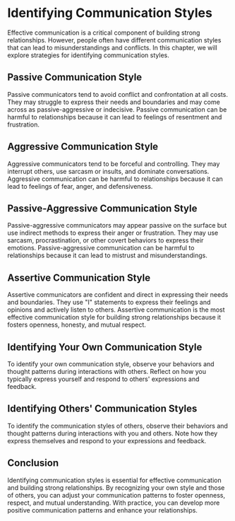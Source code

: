 Identifying Communication Styles
=============================================================================

Effective communication is a critical component of building strong relationships. However, people often have different communication styles that can lead to misunderstandings and conflicts. In this chapter, we will explore strategies for identifying communication styles.

Passive Communication Style
---------------------------

Passive communicators tend to avoid conflict and confrontation at all costs. They may struggle to express their needs and boundaries and may come across as passive-aggressive or indecisive. Passive communication can be harmful to relationships because it can lead to feelings of resentment and frustration.

Aggressive Communication Style
------------------------------

Aggressive communicators tend to be forceful and controlling. They may interrupt others, use sarcasm or insults, and dominate conversations. Aggressive communication can be harmful to relationships because it can lead to feelings of fear, anger, and defensiveness.

Passive-Aggressive Communication Style
--------------------------------------

Passive-aggressive communicators may appear passive on the surface but use indirect methods to express their anger or frustration. They may use sarcasm, procrastination, or other covert behaviors to express their emotions. Passive-aggressive communication can be harmful to relationships because it can lead to mistrust and misunderstandings.

Assertive Communication Style
-----------------------------

Assertive communicators are confident and direct in expressing their needs and boundaries. They use "I" statements to express their feelings and opinions and actively listen to others. Assertive communication is the most effective communication style for building strong relationships because it fosters openness, honesty, and mutual respect.

Identifying Your Own Communication Style
----------------------------------------

To identify your own communication style, observe your behaviors and thought patterns during interactions with others. Reflect on how you typically express yourself and respond to others' expressions and feedback.

Identifying Others' Communication Styles
----------------------------------------

To identify the communication styles of others, observe their behaviors and thought patterns during interactions with you and others. Note how they express themselves and respond to your expressions and feedback.

Conclusion
----------

Identifying communication styles is essential for effective communication and building strong relationships. By recognizing your own style and those of others, you can adjust your communication patterns to foster openness, respect, and mutual understanding. With practice, you can develop more positive communication patterns and enhance your relationships.
